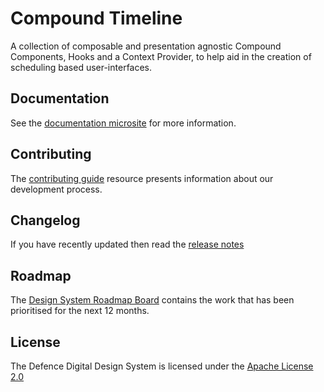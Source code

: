 # Compound Timeline

A collection of composable and presentation agnostic Compound Components, Hooks and a Context Provider, to help aid in the creation of scheduling based user-interfaces.

## Documentation
See the [documentation microsite](https://timeline.royalnavy.io/) for more information.

## Contributing
The [contributing guide](https://github.com/defencedigital/mod-uk-design-system/blob/master/docs/contributing.md) resource presents information about our development process. 

## Changelog
If you have recently updated then read the [release notes](https://github.com/defencedigital/mod-uk-design-system/releases)

## Roadmap
The [Design System Roadmap Board](https://github.com/defencedigital/mod-uk-design-system/projects/7) contains the work that has been prioritised for the next 12 months.

## License
The Defence Digital Design System is licensed under the [Apache License 2.0](https://github.com/defencedigital/mod-uk-design-system/blob/master/LICENSE)
